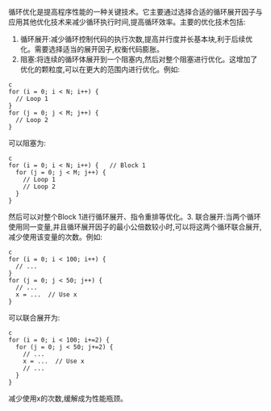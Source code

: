 循环优化是提高程序性能的一种关键技术。它主要通过选择合适的循环展开因子与应用其他优化技术来减少循环执行时间,提高循环效率。主要的优化技术包括:

1. 循环展开:减少循环控制代码的执行次数,提高并行度并长基本块,利于后续优化。需要选择适当的展开因子,权衡代码膨胀。
2. 阻塞:将连续的循环体展开到一个阻塞内,然后对整个阻塞进行优化。这增加了优化的颗粒度,可以在更大的范围内进行优化。例如:

```
c
for (i = 0; i < N; i++) {
  // Loop 1
}
for (j = 0; j < M; j++) {
  // Loop 2 
}
```

可以阻塞为:

```
c 
for (i = 0; i < N; i++) {   // Block 1
  for (j = 0; j < M; j++) {
    // Loop 1
    // Loop 2
  } 
}
```

然后可以对整个Block 1进行循环展开、指令重排等优化。3. 联合展开:当两个循环使用同一变量,并且循环展开因子的最小公倍数较小时,可以将这两个循环联合展开,减少使用该变量的次数。例如:

```
c
for (i = 0; i < 100; i++) {
  // ...
} 
for (j = 0; j < 50; j++) {
  // ...
  x = ...  // Use x
}
```

可以联合展开为: 

```
c
for (i = 0; i < 100; i+=2) {   
  for (j = 0; j < 50; j+=2) {
    // ... 
    x = ...  // Use x
    // ...
  }
}
```

减少使用x的次数,缓解成为性能瓶颈。